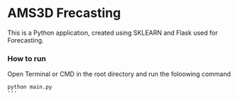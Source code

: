 # AMS3D Frecasting

This is a Python application, created using SKLEARN and Flask used for Forecasting.

### How to run

Open Terminal or CMD in the root directory and run the foloowing command

```
python main.py
'''
